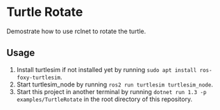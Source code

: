 # Turtle Rotate
Demostrate how to use rclnet to rotate the turtle.

## Usage
1. Install turtlesim if not installed yet by running `sudo apt install ros-foxy-turtlesim`.
2. Start turtlesim_node by running `ros2 run turtlesim turtlesim_node`.
3. Start this project in another terminal by running `dotnet run 1.3 -p examples/TurtleRotate` in the root directory of this repository.